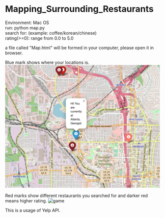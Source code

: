 # Mapping_Surrounding_Restaurants

Environment: Mac OS<br />
run: python map.py<br />
search for: (example: coffee/korean/chinese)<br />
rating(>=0): range from 0.0 to 5.0

a file called "Map.html" will be formed in your computer, please open it in browser.

Blue mark shows where your locations is.
![game](/images/yourlocation.png)

Red marks show different restaurants you searched for and darker red means higher rating.
![game](/images/reslocation.png)

This is a usage of Yelp API.
